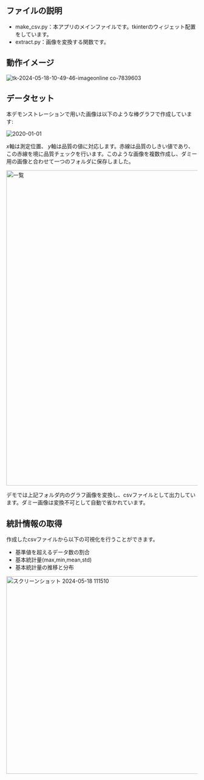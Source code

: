 ## ファイルの説明
- make_csv.py：本アプリのメインファイルです。tkinterのウィジェット配置をしています。
- extract.py：画像を変換する関数です。

## 動作イメージ
![tk-2024-05-18-10-49-46-imageonline co-7839603](https://github.com/Yoohei1116/test/assets/164162238/f382d6da-b45b-46d9-9a24-fefb39b94b41)

## データセット
本デモンストレーションで用いた画像は以下のような棒グラフで作成しています:


![2020-01-01](https://github.com/Yoohei1116/test/assets/164162238/5112cadf-4d0c-4192-9585-d1596a1a288f)


$x$軸は測定位置、 $y$軸は品質の値に対応します。赤線は品質のしきい値であり、この赤線を境に品質チェックを行います。このような画像を複数作成し、ダミー用の画像と合わせて一つのフォルダに保存しました。

<img width="831" alt="一覧" src="https://github.com/Yoohei1116/test/assets/164162238/e386d965-fdbc-4944-848b-1b51196b0696">

デモでは上記フォルダ内のグラフ画像を変換し、csvファイルとして出力しています。ダミー画像は変換不可として自動で省かれています。

## 統計情報の取得
作成したcsvファイルから以下の可視化を行うことができます。

- 基準値を超えるデータ数の割合
- 基本統計量(max,min,mean,std)
- 基本統計量の推移と分布

<img width="521" alt="スクリーンショット 2024-05-18 111510" src="https://github.com/Yoohei1116/test/assets/164162238/1b3ec5d5-4e41-4e51-867f-5e28007a51c5">
